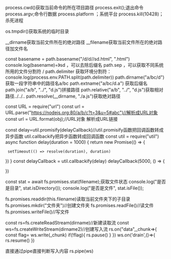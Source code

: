 process.cwd()获取当前命令的所在项目路径
process.exit();退出命令
process.argv;命令行数据
process.platform ；系统平台
process.kill(10428)；杀死进程

os.tmpdir()获取系统的临时目录

__dirname获取当前文件所在的绝对路径
__filename获取当前文件所在的绝对路径加文件名

const basename = path.basename("/d/d//sd.html", ".html")
console.log(basename)=》sd ，可以去除后缀名
path.sep ，可以获取不同系统所用的文件分割符 /
path.delimiter 获取环境分割符：
console.log(process.env.PATH.split(path.delimiter))
path.dirname("a/bc/d")获取一段字符串中的路径名a/bc
path.extname("a/bc/d.a") 获取后缀名
path.join("a/b", "../", "d.js")拼接路径
path.relative("a/b", "../", "d.js")获取相对路径../../..
path.resolve(__dirname, "./a.js")获取绝对路径

const URL = require("url")
const url = URL.parse("https://nodejs.org:80/a/b/c?t=3&u=5#abc")//解析成URL对象 
const url = URL.format(obj);//URL对象 解析成URL链接


const delay=util.promisify(delayCallback)//util.promisify函数把回调函数转成异步函数
util.callbackify把异步函数转成回调函数
 const util = require("util")
 async function delay(duration = 1000) {
   return new Promise(() => {

     setTimeout(() => resolve(duration), duration)
   })
 }
 const delayCallback = util.callbackify(delay)
 delayCallback(5000, () => {

 })

 const stat = await fs.promises.stat(filename);获取文件状态
   console.log("是否是目录", stat.isDirectory());
  console.log("是否是文件", stat.isFile());

fs.promises.readdir(this.filename)读取当前文件夹下的子目录
fs.promises.mkdir("文件夹")//创建文件夹
fs.promises.readFile()//读文件
fs.promises.writeFile()//写文件

const rs=fs.createReadStream(dirname)//新建读取流
const ws=fs.createWriteStream(dirname2)//创建写入流
rs.on("data",_chunk=>{
const flag=  ws.write(_chunk)
if(!flag){
  rs.pause()
}
})
ws.on('drain',()=>{
  rs.resume()
})

直接通过pipe直接判断写入内容
rs.pipe(ws)